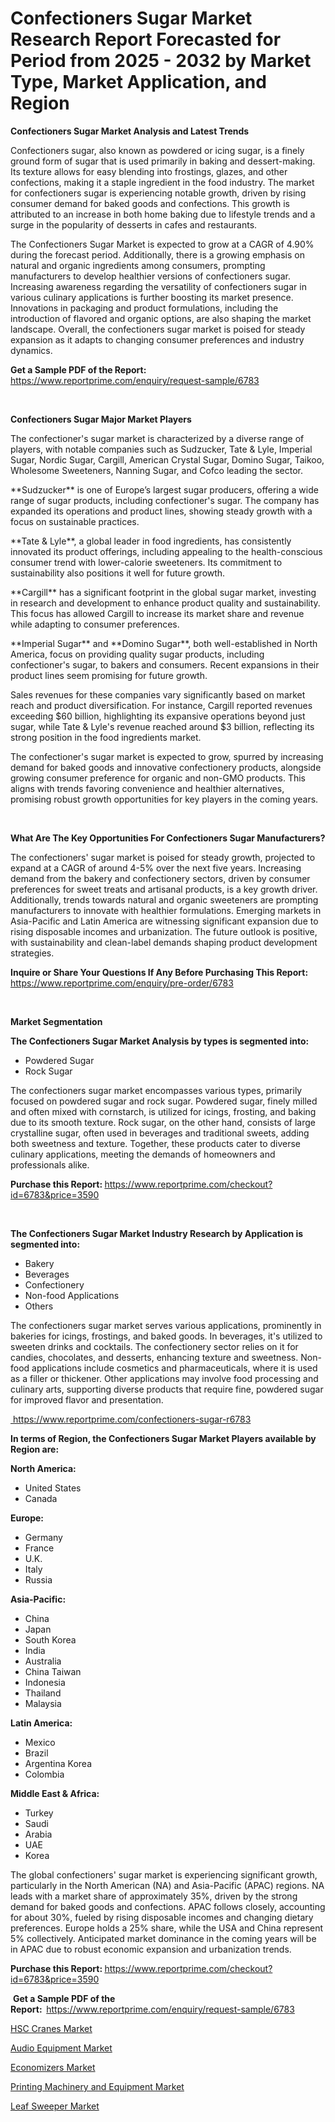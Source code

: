 <p><h1>Confectioners Sugar Market Research Report Forecasted for Period from 2025 -  2032 by Market Type, Market Application, and Region</h1></p><p><strong>Confectioners Sugar Market Analysis and Latest Trends</strong></p>
<p><p>Confectioners sugar, also known as powdered or icing sugar, is a finely ground form of sugar that is used primarily in baking and dessert-making. Its texture allows for easy blending into frostings, glazes, and other confections, making it a staple ingredient in the food industry. The market for confectioners sugar is experiencing notable growth, driven by rising consumer demand for baked goods and confections. This growth is attributed to an increase in both home baking due to lifestyle trends and a surge in the popularity of desserts in cafes and restaurants.</p><p>The Confectioners Sugar Market is expected to grow at a CAGR of 4.90% during the forecast period. Additionally, there is a growing emphasis on natural and organic ingredients among consumers, prompting manufacturers to develop healthier versions of confectioners sugar. Increasing awareness regarding the versatility of confectioners sugar in various culinary applications is further boosting its market presence. Innovations in packaging and product formulations, including the introduction of flavored and organic options, are also shaping the market landscape. Overall, the confectioners sugar market is poised for steady expansion as it adapts to changing consumer preferences and industry dynamics.</p></p>
<p><strong>Get a Sample PDF of the Report:&nbsp;</strong> <a href="https://www.reportprime.com/enquiry/request-sample/6783?utm_campaign=3208&utm_medium=2&utm_source=Github&utm_content=ia&utm_term=19032025&utm_id=confectioners-sugar">https://www.reportprime.com/enquiry/request-sample/6783</a></p>
<p>&nbsp;</p>
<p><strong>Confectioners Sugar Major Market Players</strong></p>
<p><p>The confectioner's sugar market is characterized by a diverse range of players, with notable companies such as Sudzucker, Tate & Lyle, Imperial Sugar, Nordic Sugar, Cargill, American Crystal Sugar, Domino Sugar, Taikoo, Wholesome Sweeteners, Nanning Sugar, and Cofco leading the sector.</p><p>**Sudzucker** is one of Europe’s largest sugar producers, offering a wide range of sugar products, including confectioner's sugar. The company has expanded its operations and product lines, showing steady growth with a focus on sustainable practices. </p><p>**Tate & Lyle**, a global leader in food ingredients, has consistently innovated its product offerings, including appealing to the health-conscious consumer trend with lower-calorie sweeteners. Its commitment to sustainability also positions it well for future growth.</p><p>**Cargill** has a significant footprint in the global sugar market, investing in research and development to enhance product quality and sustainability. This focus has allowed Cargill to increase its market share and revenue while adapting to consumer preferences.</p><p>**Imperial Sugar** and **Domino Sugar**, both well-established in North America, focus on providing quality sugar products, including confectioner's sugar, to bakers and consumers. Recent expansions in their product lines seem promising for future growth.</p><p>Sales revenues for these companies vary significantly based on market reach and product diversification. For instance, Cargill reported revenues exceeding $60 billion, highlighting its expansive operations beyond just sugar, while Tate & Lyle's revenue reached around $3 billion, reflecting its strong position in the food ingredients market.</p><p>The confectioner's sugar market is expected to grow, spurred by increasing demand for baked goods and innovative confectionery products, alongside growing consumer preference for organic and non-GMO products. This aligns with trends favoring convenience and healthier alternatives, promising robust growth opportunities for key players in the coming years.</p></p>
<p>&nbsp;</p>
<p><strong>What Are The Key Opportunities For Confectioners Sugar Manufacturers?</strong></p>
<p><p>The confectioners' sugar market is poised for steady growth, projected to expand at a CAGR of around 4-5% over the next five years. Increasing demand from the bakery and confectionery sectors, driven by consumer preferences for sweet treats and artisanal products, is a key growth driver. Additionally, trends towards natural and organic sweeteners are prompting manufacturers to innovate with healthier formulations. Emerging markets in Asia-Pacific and Latin America are witnessing significant expansion due to rising disposable incomes and urbanization. The future outlook is positive, with sustainability and clean-label demands shaping product development strategies.</p></p>
<p><strong>Inquire or Share Your Questions If Any Before Purchasing This Report:</strong> <a href="https://www.reportprime.com/enquiry/pre-order/6783?utm_campaign=3208&utm_medium=2&utm_source=Github&utm_content=ia&utm_term=19032025&utm_id=confectioners-sugar">https://www.reportprime.com/enquiry/pre-order/6783</a></p>
<p>&nbsp;</p>
<p><strong>Market Segmentation</strong></p>
<p><strong>The Confectioners Sugar Market Analysis by types is segmented into:</strong></p>
<p><ul><li>Powdered Sugar</li><li>Rock Sugar</li></ul></p>
<p><p>The confectioners sugar market encompasses various types, primarily focused on powdered sugar and rock sugar. Powdered sugar, finely milled and often mixed with cornstarch, is utilized for icings, frosting, and baking due to its smooth texture. Rock sugar, on the other hand, consists of large crystalline sugar, often used in beverages and traditional sweets, adding both sweetness and texture. Together, these products cater to diverse culinary applications, meeting the demands of homeowners and professionals alike.</p></p>
<p><strong>Purchase this Report:&nbsp;</strong><a href="https://www.reportprime.com/checkout?id=6783&price=3590&utm_campaign=3208&utm_medium=2&utm_source=Github&utm_content=ia&utm_term=19032025&utm_id=confectioners-sugar">https://www.reportprime.com/checkout?id=6783&price=3590</a></p>
<p>&nbsp;</p>
<p><strong>The Confectioners Sugar Market Industry Research by Application is segmented into:</strong></p>
<p><ul><li>Bakery</li><li>Beverages</li><li>Confectionery</li><li>Non-food Applications</li><li>Others</li></ul></p>
<p><p>The confectioners sugar market serves various applications, prominently in bakeries for icings, frostings, and baked goods. In beverages, it's utilized to sweeten drinks and cocktails. The confectionery sector relies on it for candies, chocolates, and desserts, enhancing texture and sweetness. Non-food applications include cosmetics and pharmaceuticals, where it is used as a filler or thickener. Other applications may involve food processing and culinary arts, supporting diverse products that require fine, powdered sugar for improved flavor and presentation.</p></p>
<p><a href="https://www.reportprime.com/confectioners-sugar-r6783?utm_campaign=3208&utm_medium=2&utm_source=Github&utm_content=ia&utm_term=19032025&utm_id=confectioners-sugar">&nbsp;https://www.reportprime.com/confectioners-sugar-r6783</a></p>
<p><strong>In terms of Region, the Confectioners Sugar Market Players available by Region are:</strong></p>
<p>
    <p> <strong> North America: </strong>
        <ul>
            <li>United States</li>
            <li>Canada</li>
        </ul>
        </p> 
    <p> <strong> Europe: </strong>
        <ul>
            <li>Germany</li>
            <li>France</li>
            <li>U.K.</li>
            <li>Italy</li>
            <li>Russia</li>
        </ul>
        </p> 
    <p> <strong> Asia-Pacific: </strong>
        <ul>
            <li>China</li>
            <li>Japan</li>
            <li>South Korea</li>
            <li>India</li>
            <li>Australia</li>
            <li>China Taiwan</li>
            <li>Indonesia</li>
            <li>Thailand</li>
            <li>Malaysia</li>
        </ul>
        </p> 
    <p> <strong> Latin America: </strong>
        <ul>
            <li>Mexico</li>
            <li>Brazil</li>
            <li>Argentina Korea</li>
            <li>Colombia</li>
        </ul>
        </p> 
    <p> <strong> Middle East & Africa: </strong>
        <ul>
            <li>Turkey</li>
            <li>Saudi</li>
            <li>Arabia</li>
            <li>UAE</li>
            <li>Korea</li>
        </ul>
    </p>
    </p>
<p><p>The global confectioners' sugar market is experiencing significant growth, particularly in the North American (NA) and Asia-Pacific (APAC) regions. NA leads with a market share of approximately 35%, driven by the strong demand for baked goods and confections. APAC follows closely, accounting for about 30%, fueled by rising disposable incomes and changing dietary preferences. Europe holds a 25% share, while the USA and China represent 5% collectively. Anticipated market dominance in the coming years will be in APAC due to robust economic expansion and urbanization trends.</p></p>
<p><strong>Purchase this Report: </strong><a href="https://www.reportprime.com/checkout?id=6783&price=3590&utm_campaign=3208&utm_medium=2&utm_source=Github&utm_content=ia&utm_term=19032025&utm_id=confectioners-sugar">https://www.reportprime.com/checkout?id=6783&price=3590</a></p>
<p>&nbsp;<strong>Get a Sample PDF of the Report:&nbsp;&nbsp;</strong><a href="https://www.reportprime.com/enquiry/request-sample/6783?utm_campaign=3208&utm_medium=2&utm_source=Github&utm_content=ia&utm_term=19032025&utm_id=confectioners-sugar">https://www.reportprime.com/enquiry/request-sample/6783</a></p>
<p><strong></strong></p>
<p><p><a href="https://www.linkedin.com/pulse/hsc-cranes-market-scope-provide-valuable-information-historical-taoqf?utm_campaign=3208&utm_medium=2&utm_source=Github&utm_content=ia&utm_term=19032025&utm_id=confectioners-sugar">HSC Cranes Market</a></p><p><a href="https://www.linkedin.com/pulse/informative-market-research-report-audio-equipment-estimated-rps7f?utm_campaign=3208&utm_medium=2&utm_source=Github&utm_content=ia&utm_term=19032025&utm_id=confectioners-sugar">Audio Equipment Market</a></p><p><a href="https://www.linkedin.com/pulse/mapping-economizers-market-trends-challenges-breakthroughs-t3u5f?utm_campaign=3208&utm_medium=2&utm_source=Github&utm_content=ia&utm_term=19032025&utm_id=confectioners-sugar">Economizers Market</a></p><p><a href="https://www.linkedin.com/pulse/top-factors-boosting-printing-machinery-equipment-market-growth-aegzf?utm_campaign=3208&utm_medium=2&utm_source=Github&utm_content=ia&utm_term=19032025&utm_id=confectioners-sugar">Printing Machinery and Equipment Market</a></p><p><a href="https://www.linkedin.com/pulse/comprehensive-study-leaf-sweeper-market-size-dynamics-projected-ktt8f?utm_campaign=3208&utm_medium=2&utm_source=Github&utm_content=ia&utm_term=19032025&utm_id=confectioners-sugar">Leaf Sweeper Market</a></p></p>